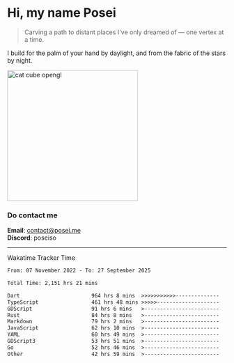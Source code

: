# Hi, my name Posei  
> Carving a path to distant places I've only dreamed of — one vertex at a time.  

I build for the palm of your hand by daylight, and from the fabric of the stars by night.

  <img src="https://github.com/user-attachments/assets/54c92bc8-af3e-4bf1-b442-e889f1c01633" width="300" alt="cat cube opengl" />

### Do contact me

**Email**: [contact@posei.me](mailto:contact@posei.me)  
**Discord**: poseiso

---

Wakatime Tracker Time

<!--START_SECTION:waka-->

```txt
From: 07 November 2022 - To: 27 September 2025

Total Time: 2,151 hrs 21 mins

Dart                       964 hrs 8 mins  >>>>>>>>>>>--------------   44.82 %
TypeScript                 461 hrs 48 mins >>>>>--------------------   21.47 %
GDScript                   91 hrs 6 mins   >------------------------   04.24 %
Rust                       84 hrs 8 mins   >------------------------   03.91 %
Markdown                   79 hrs 2 mins   >------------------------   03.67 %
JavaScript                 62 hrs 10 mins  >------------------------   02.89 %
YAML                       60 hrs 49 mins  >------------------------   02.83 %
GDScript3                  53 hrs 51 mins  >------------------------   02.50 %
Go                         52 hrs 46 mins  >------------------------   02.45 %
Other                      42 hrs 59 mins  >------------------------   02.00 %
```

<!--END_SECTION:waka-->
